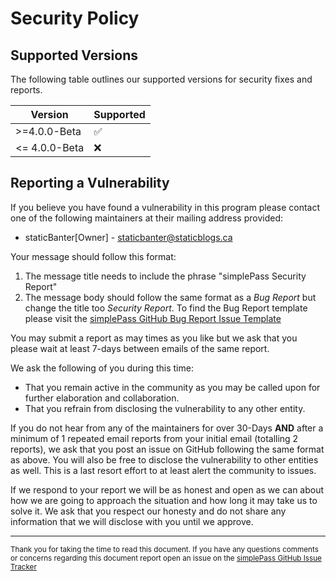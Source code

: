 # Security Policy

## Supported Versions

The following table outlines our supported versions for security fixes and reports.

| Version | Supported |
| ---------- | ------------------ |
| >=4.0.0-Beta | :white_check_mark: |
| <= 4.0.0-Beta | :x: |

## Reporting a Vulnerability

If you believe you have found a vulnerability in this program please contact one of the following maintainers at their mailing address provided:

- staticBanter[Owner] - staticbanter@staticblogs.ca

Your message should follow this format:

1. The message title needs to include the phrase "simplePass Security Report"
2. The message body should follow the same format as a *Bug Report* but change the title too *Security Report*. To find the Bug Report template please visit the [simplePass GitHub Bug Report Issue Template](https://github.com/staticBanter/simplePass/blob/main/.github/ISSUE_TEMPLATE/bug_report.md)

You may submit a report as may times as you like but we ask that you please wait at least 7-days between emails of the same report.

We ask the following of you during this time:

- That you remain active in the community as you may be called upon for further elaboration and collaboration.
- That you refrain from disclosing the vulnerability to any other entity.

If you do not hear from any of the maintainers for over 30-Days **AND** after a minimum of 1 repeated email reports from your initial email (totalling 2 reports), we ask that you post an issue on GitHub following the same format as above. You will also be free to disclose the vulnerability to other entities as well. This is a last resort effort to at least alert the community to issues.

If we respond to your report we will be as honest and open as we can about how we are going to approach the situation and how long it may take us to solve it. We ask that you respect our honesty and do not share any information that we will disclose with you until we approve.

---

<sub>Thank you for taking the time to read this document. If you have any questions comments or concerns regarding this document report open an issue on the <a href="https://github.com/staticBanter/simplePass/issues">simplePass GitHub Issue Tracker</a></sub>
